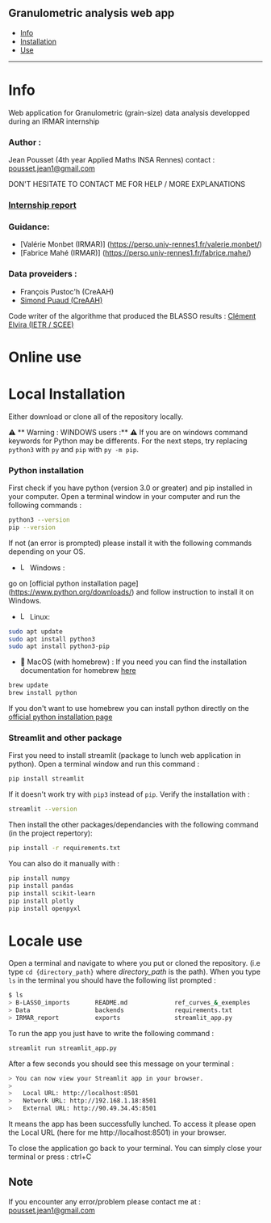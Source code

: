 Granulometric analysis web app
---
- [Info](#Info)
- [Installation](##Installation)
- [Use](##Usage)
---

# Info 

Web application for Granulometric (grain-size) data analysis developped during an IRMAR internship


### Author :
Jean Pousset (4th year Applied Maths INSA Rennes)  contact : [pousset.jean1@gmail.com](pousset.jean1@gmail.com)

DON'T HESITATE TO CONTACT ME FOR HELP / MORE EXPLANATIONS

### [Internship report](IRMAR_report/Rapport_IRMAR_décomposition_courbe_granulométriques_Jean_POUSSET.pdf)
### Guidance:
- [Valérie Monbet (IRMAR)] (https://perso.univ-rennes1.fr/valerie.monbet/)
- [Fabrice Mahé (IRMAR)] (https://perso.univ-rennes1.fr/fabrice.mahe/)

### Data proveiders :
- François Pustoc'h (CreAAH)
- [Simond Puaud (CreAAH)](https://creaah.cnrs.fr/team/puaud-simon-1/) 

Code writer of the algorithme that produced the BLASSO results : [Clément Elvira (IETR / SCEE)](https://c-elvira.github.io/)

# Online use

# Local Installation

Either download or clone all of the repository locally.

⚠️ ** Warning : WINDOWS users :** ⚠️
If you are on windows command keywords for Python may be differents. For the next steps, try replacing `python3` with `py` and `pip` with `py -m pip`.


### Python installation

First check if you have python (version 3.0 or greater) and pip installed in your computer. Open a terminal window in your computer and run the following commands :
```bash
python3 --version
pip --version
```

If not (an error is prompted) please install it with the following commands depending on your OS.
- <img src="https://upload.wikimedia.org/wikipedia/commons/thumb/4/48/Windows_logo_-_2012_%28dark_blue%29.svg/1920px-Windows_logo_-_2012_%28dark_blue%29.svg.png" alt="Logo Windows" width="15"> Windows : 

go on [official python installation page] (https://www.python.org/downloads/) and follow instruction to install it on Windows.

- <img src="https://upload.wikimedia.org/wikipedia/commons/3/35/Tux.svg" alt="Logo Linux" width="15"> Linux:
```bash
sudo apt update
sudo apt install python3
sudo apt install python3-pip
```

-  MacOS (with homebrew) :
If you need you can find the installation documentation for homebrew  [here](https://brew.sh/)
```bash
brew update
brew install python
```

If you don't want to use homebrew you can install python directly on the [official python installation page](https://www.python.org/downloads/)


### Streamlit and other package

First you need to install streamlit (package to lunch web application in python). Open a terminal window and run this command :
```bash
pip install streamlit
```
If it doesn't work try with `pip3` instead of `pip`. Verify the installation with :
```bash
streamlit --version
```

Then install the other packages/dependancies with the following command (in the project repertory):
```bash
pip install -r requirements.txt
```

You can also do it manually with :
```bash
pip install numpy
pip install pandas
pip install scikit-learn
pip install plotly
pip install openpyxl
```


# Locale use

Open a terminal and navigate to where you put or cloned the repository. (i.e type `cd {directory_path}` where *directory_path* is the path). When you type `ls` in the terminal you should have the following list prompted :

```bash
$ ls
> B-LASSO_imports       README.md             ref_curves_&_exemples
> Data                  backends              requirements.txt
> IRMAR_report          exports               streamlit_app.py
```

To run the app you just have to write the following command :
```bash
streamlit run streamlit_app.py
```

After a few seconds you should see this message on your terminal :

```bash
> You can now view your Streamlit app in your browser.
> 
>   Local URL: http://localhost:8501
>   Network URL: http://192.168.1.18:8501
>   External URL: http://90.49.34.45:8501
```

It means the app has been successfully lunched. To access it please open the Local URL (here for me http://localhost:8501) in your browser. 

To close the application go back to your terminal. You can simply close your terminal or press : ctrl+C  

## Note

If you encounter any error/problem please contact me at : [pousset.jean1@gmail.com](mailto:pousset.jean1@gmail.com)

